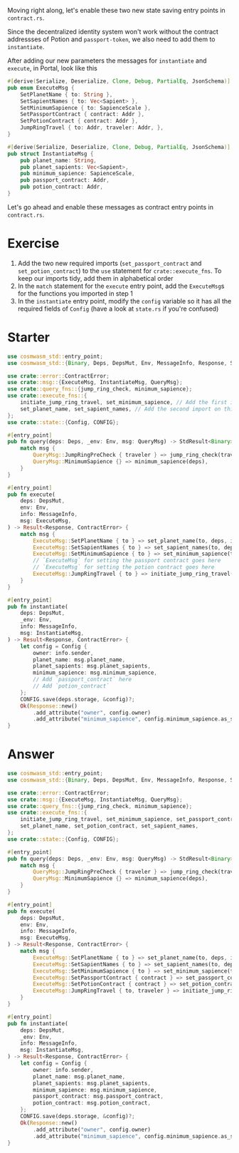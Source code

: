 <!---
Course: 2
Lesson: 4
Exercise: 2

Title: Preparing Portal to Become the Minter Part 2
Filename: contract.rs

Storyline placeholder:
>
-->

Moving right along, let's enable these two new state saving entry points in `contract.rs`. 

Since the decentralized identity system won't work without the contract addressses of Potion and `passport-token`, we also need to add them to `instantiate`.

After adding our new parameters the messages for `instantiate` and `execute`, in Portal, look like this

```rs
#[derive(Serialize, Deserialize, Clone, Debug, PartialEq, JsonSchema)]
pub enum ExecuteMsg {
    SetPlanetName { to: String },
    SetSapientNames { to: Vec<Sapient> },
    SetMinimumSapience { to: SapienceScale },
    SetPassportContract { contract: Addr },
    SetPotionContract { contract: Addr },
    JumpRingTravel { to: Addr, traveler: Addr, },
}

#[derive(Serialize, Deserialize, Clone, Debug, PartialEq, JsonSchema)]
pub struct InstantiateMsg {
    pub planet_name: String,
    pub planet_sapients: Vec<Sapient>,
    pub minimum_sapience: SapienceScale,
    pub passport_contract: Addr,
    pub potion_contract: Addr,
}
```

Let's go ahead and enable these messages as contract entry points in `contract.rs`.

# Exercise

1. Add the two new required imports (`set_passport_contract` and `set_potion_contract`) to the `use` statement for `crate::execute_fns`. To keep our imports tidy, add them in alphabetical order
2. In the `match` statement for the `execute` entry point, add the `ExecuteMsg`s for the functions you imported in step 1
3. In the `instantiate` entry point, modify the `config` variable so it has all the required fields of `Config` (have a look at `state.rs` if you're confused)

# Starter

```rs
use cosmwasm_std::entry_point;
use cosmwasm_std::{Binary, Deps, DepsMut, Env, MessageInfo, Response, StdResult};

use crate::error::ContractError;
use crate::msg::{ExecuteMsg, InstantiateMsg, QueryMsg};
use crate::query_fns::{jump_ring_check, minimum_sapience};
use crate::execute_fns::{
    initiate_jump_ring_travel, set_minimum_sapience, // Add the first import on this line
    set_planet_name, set_sapient_names, // Add the second import on this line
};
use crate::state::{Config, CONFIG};

#[entry_point]
pub fn query(deps: Deps, _env: Env, msg: QueryMsg) -> StdResult<Binary> {
    match msg {
        QueryMsg::JumpRingPreCheck { traveler } => jump_ring_check(traveler),
        QueryMsg::MinimumSapience {} => minimum_sapience(deps),
    }
}

#[entry_point]
pub fn execute(
    deps: DepsMut,
    env: Env,
    info: MessageInfo,
    msg: ExecuteMsg,
) -> Result<Response, ContractError> {
    match msg {
        ExecuteMsg::SetPlanetName { to } => set_planet_name(to, deps, info),
        ExecuteMsg::SetSapientNames { to } => set_sapient_names(to, deps, info),
        ExecuteMsg::SetMinimumSapience { to } => set_minimum_sapience(to, deps, info),
        // `ExecuteMsg` for setting the passport contract goes here
        // `ExecuteMsg` for setting the potion contract goes here
        ExecuteMsg::JumpRingTravel { to } => initiate_jump_ring_travel(to, deps, env, info),
    }
}

#[entry_point]
pub fn instantiate(
    deps: DepsMut,
    _env: Env,
    info: MessageInfo,
    msg: InstantiateMsg,
) -> Result<Response, ContractError> {
    let config = Config {
        owner: info.sender,
        planet_name: msg.planet_name,
        planet_sapients: msg.planet_sapients,
        minimum_sapience: msg.minimum_sapience,
        // Add `passport_contract` here
        // Add `potion_contract`
    };
    CONFIG.save(deps.storage, &config)?;
    Ok(Response::new()
        .add_attribute("owner", config.owner)
        .add_attribute("minimum_sapience", config.minimum_sapience.as_str()))
}
```

# Answer

```rs
use cosmwasm_std::entry_point;
use cosmwasm_std::{Binary, Deps, DepsMut, Env, MessageInfo, Response, StdResult};

use crate::error::ContractError;
use crate::msg::{ExecuteMsg, InstantiateMsg, QueryMsg};
use crate::query_fns::{jump_ring_check, minimum_sapience};
use crate::execute_fns::{
    initiate_jump_ring_travel, set_minimum_sapience, set_passport_contract, 
    set_planet_name, set_potion_contract, set_sapient_names,
};
use crate::state::{Config, CONFIG};

#[entry_point]
pub fn query(deps: Deps, _env: Env, msg: QueryMsg) -> StdResult<Binary> {
    match msg {
        QueryMsg::JumpRingPreCheck { traveler } => jump_ring_check(traveler),
        QueryMsg::MinimumSapience {} => minimum_sapience(deps),
    }
}

#[entry_point]
pub fn execute(
    deps: DepsMut,
    env: Env,
    info: MessageInfo,
    msg: ExecuteMsg,
) -> Result<Response, ContractError> {
    match msg {
        ExecuteMsg::SetPlanetName { to } => set_planet_name(to, deps, info),
        ExecuteMsg::SetSapientNames { to } => set_sapient_names(to, deps, info),
        ExecuteMsg::SetMinimumSapience { to } => set_minimum_sapience(to, deps, info),
        ExecuteMsg::SetPassportContract { contract } => set_passport_contract(contract, deps, info),
        ExecuteMsg::SetPotionContract { contract } => set_potion_contract(contract, deps, info),
        ExecuteMsg::JumpRingTravel { to, traveler } => initiate_jump_ring_travel(to, traveler, deps, env, info),
    }
}

#[entry_point]
pub fn instantiate(
    deps: DepsMut,
    _env: Env,
    info: MessageInfo,
    msg: InstantiateMsg,
) -> Result<Response, ContractError> {
    let config = Config {
        owner: info.sender,
        planet_name: msg.planet_name,
        planet_sapients: msg.planet_sapients,
        minimum_sapience: msg.minimum_sapience,
        passport_contract: msg.passport_contract,
        potion_contract: msg.potion_contract,
    };
    CONFIG.save(deps.storage, &config)?;
    Ok(Response::new()
        .add_attribute("owner", config.owner)
        .add_attribute("minimum_sapience", config.minimum_sapience.as_str()))
}
```
